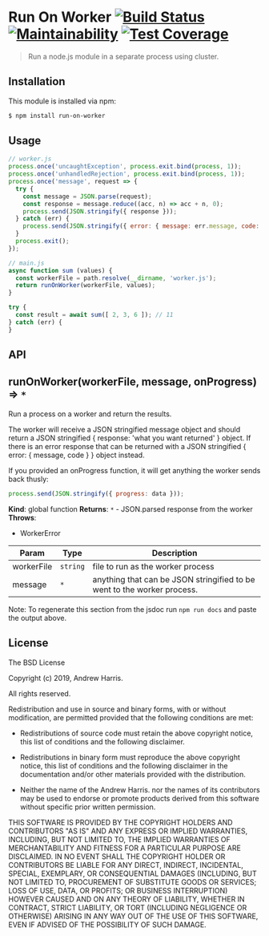 # Run On Worker [![Build Status](https://api.travis-ci.com/noblesamurai/node-run-on-worker.svg?branch=master)](http://travis-ci.com/noblesamurai/node-run-on-worker) [![Maintainability](https://api.codeclimate.com/v1/badges/8eedb3b307882391272e/maintainability)](https://codeclimate.com/github/noblesamurai/node-run-on-worker/maintainability) [![Test Coverage](https://api.codeclimate.com/v1/badges/8eedb3b307882391272e/test_coverage)](https://codeclimate.com/github/noblesamurai/node-run-on-worker/test_coverage)

> Run a node.js module in a separate process using cluster.

## Installation

This module is installed via npm:

``` bash
$ npm install run-on-worker
```

## Usage

```js
// worker.js
process.once('uncaughtException', process.exit.bind(process, 1));
process.once('unhandledRejection', process.exit.bind(process, 1));
process.once('message', request => {
  try {
    const message = JSON.parse(request);
    const response = message.reduce((acc, n) => acc + n, 0);
    process.send(JSON.stringify({ response }));
  } catch (err) {
    process.send(JSON.stringify({ error: { message: err.message, code: 42 } }));
  }
  process.exit();
});

// main.js
async function sum (values) {
  const workerFile = path.resolve(__dirname, 'worker.js');
  return runOnWorker(workerFile, values);
}

try {
  const result = await sum([ 2, 3, 6 ]); // 11
} catch (err) {
}
```

## API

<a name="runOnWorker"></a>

## runOnWorker(workerFile, message, onProgress) ⇒ <code>\*</code>
Run a process on a worker and return the results.

The worker will receive a JSON stringified message object and should return
a JSON stringified { response: 'what you want returned' } object. If there
is an error response that can be returned with a JSON stringified
{ error: { message, code } } object instead.

If you provided an onProgress function, it will get anything the worker sends back thusly:
```js
process.send(JSON.stringify({ progress: data }));
```

**Kind**: global function
**Returns**: <code>\*</code> - JSON.parsed response from the worker
**Throws**:

- WorkerError


| Param | Type | Description |
| --- | --- | --- |
| workerFile | <code>string</code> | file to run as the worker process |
| message | <code>\*</code> | anything that can be JSON stringified to be went to the   worker process. |

Note: To regenerate this section from the jsdoc run `npm run docs` and paste
the output above.

## License

The BSD License

Copyright (c) 2019, Andrew Harris.

All rights reserved.

Redistribution and use in source and binary forms, with or without modification,
are permitted provided that the following conditions are met:

* Redistributions of source code must retain the above copyright notice, this
  list of conditions and the following disclaimer.

* Redistributions in binary form must reproduce the above copyright notice, this
  list of conditions and the following disclaimer in the documentation and/or
  other materials provided with the distribution.

* Neither the name of the Andrew Harris. nor the names of its
  contributors may be used to endorse or promote products derived from
  this software without specific prior written permission.

THIS SOFTWARE IS PROVIDED BY THE COPYRIGHT HOLDERS AND CONTRIBUTORS "AS IS" AND
ANY EXPRESS OR IMPLIED WARRANTIES, INCLUDING, BUT NOT LIMITED TO, THE IMPLIED
WARRANTIES OF MERCHANTABILITY AND FITNESS FOR A PARTICULAR PURPOSE ARE
DISCLAIMED. IN NO EVENT SHALL THE COPYRIGHT HOLDER OR CONTRIBUTORS BE LIABLE FOR
ANY DIRECT, INDIRECT, INCIDENTAL, SPECIAL, EXEMPLARY, OR CONSEQUENTIAL DAMAGES
(INCLUDING, BUT NOT LIMITED TO, PROCUREMENT OF SUBSTITUTE GOODS OR SERVICES;
LOSS OF USE, DATA, OR PROFITS; OR BUSINESS INTERRUPTION) HOWEVER CAUSED AND ON
ANY THEORY OF LIABILITY, WHETHER IN CONTRACT, STRICT LIABILITY, OR TORT
(INCLUDING NEGLIGENCE OR OTHERWISE) ARISING IN ANY WAY OUT OF THE USE OF THIS
SOFTWARE, EVEN IF ADVISED OF THE POSSIBILITY OF SUCH DAMAGE.
